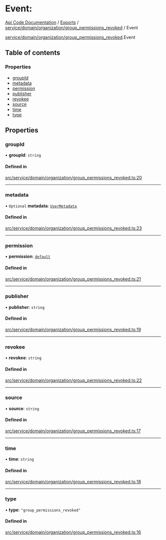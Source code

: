 # Event: 
 
[Api Code Documentation](../README.md) / [Exports](../modules.md) / [service/domain/organization/group\_permissions\_revoked](../modules/service_domain_organization_group_permissions_revoked.md) / Event

[service/domain/organization/group\_permissions\_revoked](../modules/service_domain_organization_group_permissions_revoked.md).Event

## Table of contents

### Properties

- [groupId](service_domain_organization_group_permissions_revoked.Event.md#groupid)
- [metadata](service_domain_organization_group_permissions_revoked.Event.md#metadata)
- [permission](service_domain_organization_group_permissions_revoked.Event.md#permission)
- [publisher](service_domain_organization_group_permissions_revoked.Event.md#publisher)
- [revokee](service_domain_organization_group_permissions_revoked.Event.md#revokee)
- [source](service_domain_organization_group_permissions_revoked.Event.md#source)
- [time](service_domain_organization_group_permissions_revoked.Event.md#time)
- [type](service_domain_organization_group_permissions_revoked.Event.md#type)

## Properties

### groupId

• **groupId**: `string`

#### Defined in

[src/service/domain/organization/group_permissions_revoked.ts:20](https://github.com/openkfw/TruBudget/blob/086d599/api/src/service/domain/organization/group_permissions_revoked.ts#L20)

___

### metadata

• `Optional` **metadata**: [`UserMetadata`](../modules/service_domain_metadata.md#usermetadata)

#### Defined in

[src/service/domain/organization/group_permissions_revoked.ts:23](https://github.com/openkfw/TruBudget/blob/086d599/api/src/service/domain/organization/group_permissions_revoked.ts#L23)

___

### permission

• **permission**: [`default`](../modules/authz_intents.md#default)

#### Defined in

[src/service/domain/organization/group_permissions_revoked.ts:21](https://github.com/openkfw/TruBudget/blob/086d599/api/src/service/domain/organization/group_permissions_revoked.ts#L21)

___

### publisher

• **publisher**: `string`

#### Defined in

[src/service/domain/organization/group_permissions_revoked.ts:19](https://github.com/openkfw/TruBudget/blob/086d599/api/src/service/domain/organization/group_permissions_revoked.ts#L19)

___

### revokee

• **revokee**: `string`

#### Defined in

[src/service/domain/organization/group_permissions_revoked.ts:22](https://github.com/openkfw/TruBudget/blob/086d599/api/src/service/domain/organization/group_permissions_revoked.ts#L22)

___

### source

• **source**: `string`

#### Defined in

[src/service/domain/organization/group_permissions_revoked.ts:17](https://github.com/openkfw/TruBudget/blob/086d599/api/src/service/domain/organization/group_permissions_revoked.ts#L17)

___

### time

• **time**: `string`

#### Defined in

[src/service/domain/organization/group_permissions_revoked.ts:18](https://github.com/openkfw/TruBudget/blob/086d599/api/src/service/domain/organization/group_permissions_revoked.ts#L18)

___

### type

• **type**: ``"group_permissions_revoked"``

#### Defined in

[src/service/domain/organization/group_permissions_revoked.ts:16](https://github.com/openkfw/TruBudget/blob/086d599/api/src/service/domain/organization/group_permissions_revoked.ts#L16)
